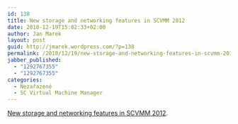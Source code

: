 ```yaml
---
id: 138
title: New storage and networking features in SCVMM 2012
date: 2010-12-19T15:02:33+02:00
author: Jan Marek
layout: post
guid: http://jmarek.wordpress.com/?p=138
permalink: /2010/12/19/new-storage-and-networking-features-in-scvmm-2012/
jabber_published:
  - "1292767355"
  - "1292767355"
categories:
  - Nezařazené
  - SC Virtual Machine Manager
---
```

[New storage and networking features in SCVMM 2012](http://wp.me/prnWJ-jm).
